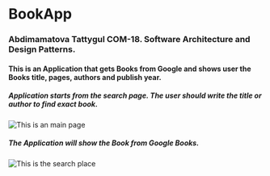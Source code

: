# BookApp 
### Abdimamatova Tattygul COM-18. Software Architecture and Design Patterns.

#### This is an Application that gets Books from Google and shows user the Books title, pages, authors and publish year.

##### Application starts from the search page. The user should write the title or author to find exact book.
![This is an main page](https://i.imgur.com/PBkHKGs.png)

##### The Application will show the Book from Google Books.
![This is the search place](https://i.imgur.com/NfvC4nm.png)
